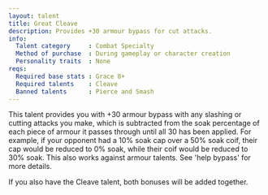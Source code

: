 ```yaml
---
layout: talent
title: Great Cleave
description: Provides +30 armour bypass for cut attacks.
info:
  Talent category     : Combat Specialty
  Method of purchase  : During gameplay or character creation
  Personality traits  : None
reqs:
  Required base stats : Grace 8+
  Required talents    : Cleave
  Banned talents      : Pierce and Smash
---
```


This talent provides you with +30 armour bypass with any slashing or cutting attacks you make, which is subtracted from the soak percentage of each piece of armour it passes through until all 30 has been applied. For example, if your opponent had a 10% soak cap over a 50% soak coif, their cap would be reduced to 0% soak, while their coif would be reduced to 30% soak. This also works against armour talents. See 'help bypass' for more details.

If you also have the Cleave talent, both bonuses will be added together.